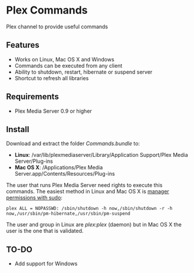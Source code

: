 Plex Commands
=============

Plex channel to provide useful commands 

Features
--------

* Works on Linux, Mac OS X and Windows
* Commands can be executed from any client
* Ability to shutdown, restart, hibernate or suspend server
* Shortcut to refresh all libraries

Requirements
------------

* Plex Media Server 0.9 or higher

Install
-------

Download and extract the folder *Commands.bundle* to:

* **Linux**: /var/lib/plexmediaserver/Library/Application Support/Plex Media Server/Plug-ins
* **Mac OS X**: /Applications/Plex Media Server.app/Contents/Resources/Plug-ins

The user that runs Plex Media Server need rights to execute this commands. The easiest method in Linux and Mac OS X is [manager permissions with sudo](https://wiki.archlinux.org/index.php/pm-utils#User_permission_method):
 
```plex ALL = NOPASSWD: /sbin/shutdown -h now,/sbin/shutdown -r -h now,/usr/sbin/pm-hibernate,/usr/sbin/pm-suspend```

The user and group in Linux are *plex:plex* (daemon) but in Mac OS X the user is the one that is validated.

TO-DO
-----

* Add support for Windows
